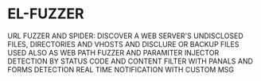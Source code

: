 # EL-FUZZER
URL FUZZER AND SPIDER: DISCOVER A WEB SERVER'S UNDISCLOSED FILES, DIRECTORIES AND VHOSTS AND DISCLURE OR BACKUP FILES  USED ALSO AS WEB PATH FUZZER AND PARAMITER INJECTOR  DETECTION BY STATUS CODE AND CONTENT FILTER WITH PANALS AND FORMS DETECTION  REAL TIME NOTIFICATION WITH CUSTOM MSG 
